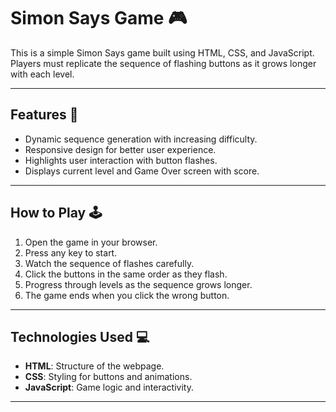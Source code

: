 # Simon Says Game 🎮

This is a simple Simon Says game built using HTML, CSS, and JavaScript. Players must replicate the sequence of flashing buttons as it grows longer with each level.

---

## Features 🌟
- Dynamic sequence generation with increasing difficulty.
- Responsive design for better user experience.
- Highlights user interaction with button flashes.
- Displays current level and Game Over screen with score.

---

## How to Play 🕹️
1. Open the game in your browser.
2. Press any key to start.
3. Watch the sequence of flashes carefully.
4. Click the buttons in the same order as they flash.
5. Progress through levels as the sequence grows longer.
6. The game ends when you click the wrong button.

---

## Technologies Used 💻
- **HTML**: Structure of the webpage.
- **CSS**: Styling for buttons and animations.
- **JavaScript**: Game logic and interactivity.

---
